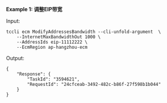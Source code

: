 **Example 1: 调整EIP带宽**



Input: 

```
tccli ecm ModifyAddressesBandwidth --cli-unfold-argument  \
    --InternetMaxBandwidthOut 1000 \
    --AddressIds eip-11112222 \
    --EcmRegion ap-hangzhou-ecm
```

Output: 
```
{
    "Response": {
        "TaskId": "3594621",
        "RequestId": "24cfceab-3492-482c-b86f-27f598b1b044"
    }
}
```

